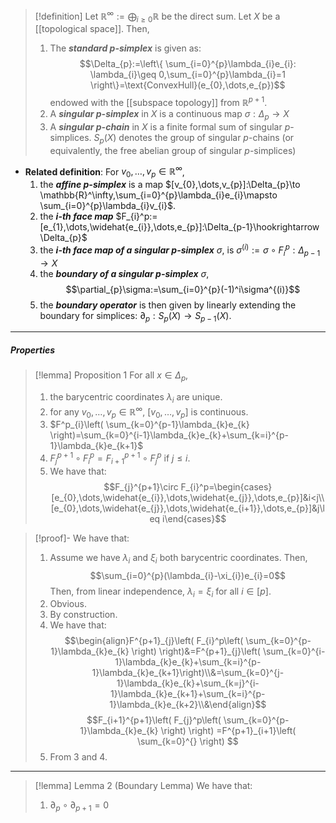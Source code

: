 > [!definition]
> Let $\mathbb{R}^\infty:=\bigoplus_{i\geq 0}\mathbb{R}$ be the direct sum. Let $X$ be a [[topological space]]. Then,
> 1. The ***standard $p$-simplex*** is given as: $$\Delta_{p}:=\left\{  \sum_{i=0}^{p}\lambda_{i}e_{i}: \lambda_{i}\geq 0,\sum_{i=0}^{p}\lambda_{i}=1  \right\}=\text{ConvexHull}(e_{0},\dots,e_{p})$$endowed with the [[subspace topology]] from $\mathbb{R}^{p+1}$.
> 2. A ***singular $p$-simplex*** in $X$ is a continuous map $\sigma:\Delta_{p}\to X$
> 3. A ***singular $p$-chain*** in $X$ is a finite formal sum of singular $p$-simplices. $S_{p}(X)$ denotes the group of singular $p$-chains (or equivalently, the free abelian group of singular $p$-simplices)
- **Related definition**: For $v_{0},\dots,v_{p}\in \mathbb{R}^\infty$, 
	1. the ***affine $p$-simplex*** is a map $[v_{0},\dots,v_{p}]:\Delta_{p}\to \mathbb{R}^\infty,\sum_{i=0}^{p}\lambda_{i}e_{i}\mapsto \sum_{i=0}^{p}\lambda_{i}v_{i}$.
	2. the ***$i$-th face map*** $F_{i}^p:=[e_{1},\dots,\widehat{e_{i}},\dots,e_{p}]:\Delta_{p-1}\hookrightarrow \Delta_{p}$
	3. the ***$i$-th face map of a singular $p$-simplex*** $\sigma$, is $\sigma^{(i)}:=\sigma \circ F_{i}^p:\Delta_{p-1}\to X$
	4. the ***boundary of a singular $p$-simplex*** $\sigma$, $$\partial_{p}\sigma:=\sum_{i=0}^{p}(-1)^i\sigma^{(i)}$$
	5. the ***boundary operator*** is then given by linearly extending the boundary for simplices: $\partial_{p}:S_{p}(X)\to S_{p-1}(X)$.
---
##### Properties
> [!lemma] Proposition 1
> For all $x\in \Delta_{p}$, 
> 1. the barycentric coordinates $\lambda_{i}$ are unique.
> 2. for any $v_{0},\dots,v_{p}\in \mathbb{R}^\infty$, $[v_{0},\dots,v_{p}]$ is continuous.
> 3. $F^p_{i}\left( \sum_{k=0}^{p-1}\lambda_{k}e_{k} \right)=\sum_{k=0}^{i-1}\lambda_{k}e_{k}+\sum_{k=i}^{p-1}\lambda_{k}e_{k+1}$
> 4. $F^{p+1}_{j}\circ F_{i}^p=F_{i+1}^{p+1}\circ F_{j}^p$ if $j\leq i$.
> 5. We have that: $$F_{j}^{p+1}\circ F_{i}^p=\begin{cases}[e_{0},\dots,\widehat{e_{i}},\dots,\widehat{e_{j}},\dots,e_{p}]&i<j\\ [e_{0},\dots,\widehat{e_{j}},\dots,\widehat{e_{i+1}},\dots,e_{p}]&j\leq i\end{cases}$$

> [!proof]-
> We have that:
> 1. Assume we have $\lambda_{i}$ and $\xi_{i}$ both barycentric coordinates. Then, $$\sum_{i=0}^{p}(\lambda_{i}-\xi_{i})e_{i}=0$$Then, from linear independence, $\lambda_{i}=\xi_{i}$ for all $i\in[p]$.
> 2. Obvious.
> 3. By construction.
> 4. We have that: $$\begin{align}F^{p+1}_{j}\left( F_{i}^p\left( \sum_{k=0}^{p-1}\lambda_{k}e_{k} \right) \right)&=F^{p+1}_{j}\left( \sum_{k=0}^{i-1}\lambda_{k}e_{k}+\sum_{k=i}^{p-1}\lambda_{k}e_{k+1}\right)\\&=\sum_{k=0}^{j-1}\lambda_{k}e_{k}+\sum_{k=j}^{i-1}\lambda_{k}e_{k+1}+\sum_{k=i}^{p-1}\lambda_{k}e_{k+2}\\&\end{align}$$$$F_{i+1}^{p+1}\left( F_{j}^p\left( \sum_{k=0}^{p-1}\lambda_{k}e_{k} \right)  \right) =F^{p+1}_{i+1}\left( \sum_{k=0}^{} \right) $$
> 5. From 3 and 4.
---
> [!lemma] Lemma 2 (Boundary Lemma)
> We have that:
> 1. $\partial_{p}\circ\partial_{p+1}=0$
